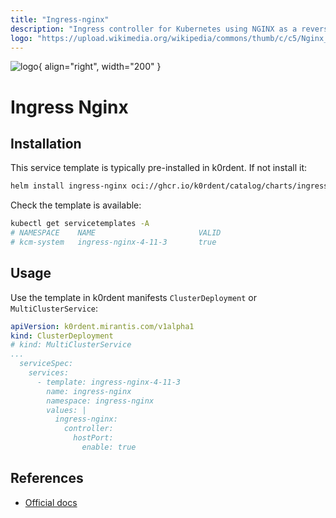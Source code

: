 ```yaml
---
title: "Ingress-nginx"
description: "Ingress controller for Kubernetes using NGINX as a reverse proxy and load balancer."
logo: "https://upload.wikimedia.org/wikipedia/commons/thumb/c/c5/Nginx_logo.svg/500px-Nginx_logo.svg.png"
---
```

![logo](https://upload.wikimedia.org/wikipedia/commons/thumb/c/c5/Nginx_logo.svg/500px-Nginx_logo.svg.png){ align="right", width="200" }
# Ingress Nginx

## Installation
This service template is typically pre-installed in k0rdent. If not
install it:
~~~bash
helm install ingress-nginx oci://ghcr.io/k0rdent/catalog/charts/ingress-nginx-service-template -n kcm-system
~~~

Check the template is available:
~~~bash
kubectl get servicetemplates -A
# NAMESPACE    NAME                       VALID
# kcm-system   ingress-nginx-4-11-3       true
~~~

## Usage
Use the template in k0rdent manifests `ClusterDeployment` or `MultiClusterService`:
~~~yaml
apiVersion: k0rdent.mirantis.com/v1alpha1
kind: ClusterDeployment
# kind: MultiClusterService
...
  serviceSpec:
    services:
      - template: ingress-nginx-4-11-3
        name: ingress-nginx
        namespace: ingress-nginx
        values: |
          ingress-nginx:
            controller:
              hostPort:
                enable: true
~~~

## References
- [Official docs](https://kubernetes.github.io/ingress-nginx/)
